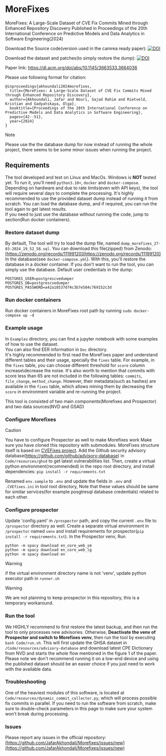 # MoreFixes
MoreFixes: A Large-Scale Dataset of CVE Fix Commits Mined through Enhanced Repository Discovery
Published in Proceedings of the 20th International Conference on Predictive Models and Data Analytics in Software Engineering(2024)

Download the Source code(version used in the camrea ready paper):
[![DOI](https://zenodo.org/badge/DOI/10.5281/zenodo.11110595.svg)](https://doi.org/10.5281/zenodo.11110595)

Download the dataset and patches(to simply restore the dump):
[![DOI](https://zenodo.org/badge/DOI/10.5281/zenodo.11199120.svg)](https://doi.org/10.5281/zenodo.11199120)

Paper link:
https://dl.acm.org/doi/abs/10.1145/3663533.3664036

Please use following format for citation:
```
@inproceedings{akhoundali2024morefixes,
  title={MoreFixes: A Large-Scale Dataset of CVE Fix Commits Mined through Enhanced Repository Discovery},
  author={Akhoundali, Jafar and Nouri, Sajad Rahim and Rietveld, Kristian and Gadyatskaya, Olga},
  booktitle={Proceedings of the 20th International Conference on Predictive Models and Data Analytics in Software Engineering},
  pages={42--51},
  year={2024}
}
```

> [!NOTE]  
> Please use the the database dump for now instead of running the whole project, there seems to be some minor issues when running the project.


## Requirements
The tool developed and test on Linux and MacOs. Windows is **NOT** tested yet. To run it, you'll need `python3.10+`, `docker` and `docker-compose`.  
Depending on hardware and due to rate limits(even with API keys), the tool will require several days to complete the processing.
It's highly recommended to use the provided dataset dump instead of running it from scratch. You can load the database dump, and if required, you can run the tool again to get latest results.  
If you need to just use the database without running the code, jump to section(Run docker containers).  


### Restore dataset dump

By default, The tool will try to load the dump file, named `dump_morefixes_27-03-2024_19_52_58.sql`. You can download this file(zipped) from Zenodo: [https://zenodo.org/records/11199120](https://zenodo.org/records/11199120)
In the database(see `docker-compose.yml`). With this, you'll restore the database in a docker container. If you don't want to run the tool, you can simply use the database.
Default user credentials in the dump:
```
POSTGRES_USER=postgrescvedumper
POSTGRES_DB=postgrescvedumper
POSTGRES_PASSWORD=a42a18537d74c3b7e584c769152c3d
```


### Run docker containers
Run docker containers in MoreFixes root path by running `sudo docker-compose up -d` 

### Example usage
In `Examples` directory, you can find a jupyter notebook with some examples of how to use the dataset.  
You can also find EER information in `Doc` directory.  
It's highly recommended to first read the MoreFixes paper and understand different tables and their usage, specially the `fixes` table. For example, in the `fixes` table, you can choose different threshold for `score` column increase\decrease the noise. It's also worth to mention that commits with score less than 65 are not included in the following tables: `commits`, `file_change`, `method_change`. However, their metadata(such as hashes) are available in the `fixes` table, which allows mining them by decreasing the `score` in environment variable and re-running the project.


This tool is consisted of two main components(Morefixes and Prospector) and two data sources(NVD and GSAD)
### Configure Morefixes
> [!CAUTION]
> You have to configure Prospector as well to make Morefixes work
Make sure you have cloned this repository with submodules.
MoreFixes structure itself is based on [CVEFixes project](https://github.com/secureIT-project/CVEfixes).
Add the Github security advisory database(https://github.com/github/advisory-database) in `Code/resources/ghsd` to get latest vulnerabilities list.
Then, create a virtual python environment(recommended) in the repo root directory, and install dependencies:
`pip install -r requirements.txt`

Renamed `env.sample` to `.env` and update the fields in `.env` and `.CVEfixes.ini` in tool root directory,
Note that these values should be same for similar services(for example posgtresql database credentials) related to each other.

### Configure prospector 
Update 'config.yaml' in `/prospector` path, and copy the current `.env` file to `/prospector` directory as well.
Create a separate virtual environment in `/prospector` named `venv` and install requirements for prospector(`pip install -r requirements.txt`).
In the Prospector venv, Run
```
python -m spacy download en_core_web_sm
python -m spacy download en_core_web_lg
python -m spacy download en
```

> [!WARNING]
> if the virtual environment directory name is not 'venv', update python executor path in `runner.sh` 

> [!WARNING]
> We are not planning to keep prospector in this repository, this is a temporary workaround.

### Run the tool
We HIGHLY recommend to first restore the latest backup, and then run the tool to only processes new advisories. Otherwise,
**Deactivate the venv of Prospector and switch to Morefixes venv**, then run the tool by executing `bash Code/run.sh`. This will first update the GHSA dataset in `/Code/resources/advisory-database` and download latest CPE Dictionary from NVD and starts the whole flow mentioned in the figure 1 of the paper.
Please note we don't recommend running it on a low-end device and using the published dataset should be an easier choice if you just need to work with the available data.

### Troubleshooting
One of the heaviest modules of this software, is located at `Code/resources/dynamic_commit_collector.py`, which will process possible fix commits in parallel. If you need to run the software from scratch, make sure to double-check parameters in this page to make sure your system won't break during processing.

### Issues
Please report any issues in the official repository: [https://github.com/JafarAkhondali/Morefixes/issues/new](https://github.com/JafarAkhondali/Morefixes/issues/new)
